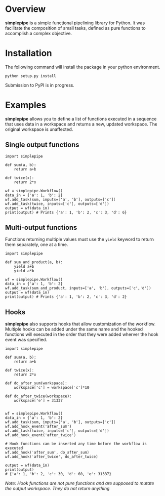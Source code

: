 # Overview

**simplepipe** is a simple functional pipelining library for Python. It was facilitate
the composition of small tasks, defined as pure functions to accomplish a complex objective.

# Installation

The following command will install the package in your python environment.

    python setup.py install

Submission to PyPI is in progress.

# Examples
**simplepipe** allows you to define a list of functions executed in a sequence that
uses data in a workspace and returns a new, updated workspace. The original workspace is unaffected.

## Single output functions

    import simplepipe

    def sum(a, b):
        return a+b

    def twice(x):
        return 2*x

    wf = simplepipe.Workflow()
    data_in = {'a': 1, 'b': 2}
    wf.add_task(sum, inputs=['a', 'b'], outputs=['c'])
    wf.add_task(twice, inputs=['c'], outputs=['d'])
    output = wf(data_in)
    print(output) # Prints {'a': 1, 'b': 2, 'c': 3, 'd': 6}

## Multi-output functions

Functions returning multiple values must use the `yield` keyword to return them
separately, one at a time.


    import simplepipe

    def sum_and_product(a, b):
        yield a+b
        yield a*b

    wf = simplepipe.Workflow()
    data_in = {'a': 1, 'b': 2}
    wf.add_task(sum_and_product, inputs=['a', 'b'], outputs=['c','d'])
    output = wf(data_in)
    print(output) # Prints {'a': 1, 'b': 2, 'c': 3, 'd': 2}

## Hooks
**simplepipe** also supports hooks that allow customization of the workflow.
Multiple hooks can be added under the same name and the hooked functions will
executed in the order that they were added wherver the hook event was specified.


    import simplepipe

    def sum(a, b):
        return a+b

    def twice(x):
        return 2*x

    def do_after_sum(workspace):
        workspace['c'] = workspace['c']*10

    def do_after_twice(workspace):
        workspace['e'] = 31337


    wf = simplepipe.Workflow()
    data_in = {'a': 1, 'b': 2}
    wf.add_task(sum, inputs=['a', 'b'], outputs=['c'])
    wf.add_hook_event('after_sum')
    wf.add_task(twice, inputs=['c'], outputs=['d'])
    wf.add_hook_event('after_twice')

    # Hook functions can be inserted any time before the workflow is executed
    wf.add_hook('after_sum', do_after_sum)
    wf.add_hook('after_twice', do_after_twice)

    output = wf(data_in)
    print(output)
    # {'a': 1, 'b': 2, 'c': 30, 'd': 60, 'e': 31337}

*Note: Hook functions are not pure functions and are supposed to mutate the output workspace. They do not return anything.*
